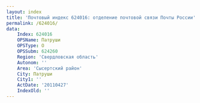 ```yaml
---
layout: index
title: 'Почтовый индекс 624016: отделение почтовой связи Почты России'
permalink: /624016/
data:
    Index: 624016
    OPSName: Патруши
    OPSType: О
    OPSSubm: 624260
    Region: 'Свердловская область'
    Autonom: ''
    Area: 'Сысертский район'
    City: Патруши
    City1: ''
    ActDate: '20110427'
    IndexOld: ''
---
```

